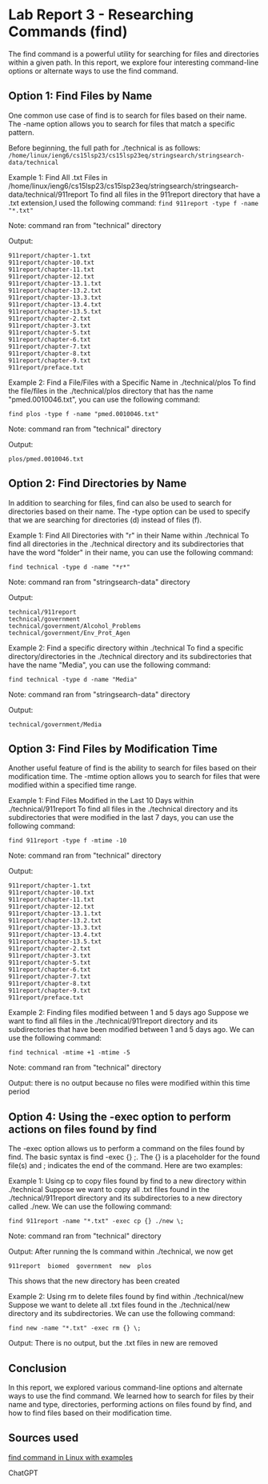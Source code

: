 # Lab Report 3 - Researching Commands (find)
The find command is a powerful utility for searching for files and directories within a given path. In this report, we explore four interesting command-line options or alternate ways to use the find command.

## Option 1: Find Files by Name
One common use case of find is to search for files based on their name. The -name option allows you to search for files that match a specific pattern.

Before beginning, the full path for ./technical is as follows: ```/home/linux/ieng6/cs15lsp23/cs15lsp23eq/stringsearch/stringsearch-data/technical```

Example 1: Find All .txt Files in /home/linux/ieng6/cs15lsp23/cs15lsp23eq/stringsearch/stringsearch-data/technical/911report
To find all files in the 911report directory that have a .txt extension,I used the following command:
```find 911report -type f -name "*.txt"```

Note: command ran from "technical" directory

Output:
```
911report/chapter-1.txt
911report/chapter-10.txt
911report/chapter-11.txt
911report/chapter-12.txt
911report/chapter-13.1.txt
911report/chapter-13.2.txt
911report/chapter-13.3.txt
911report/chapter-13.4.txt
911report/chapter-13.5.txt
911report/chapter-2.txt
911report/chapter-3.txt
911report/chapter-5.txt
911report/chapter-6.txt
911report/chapter-7.txt
911report/chapter-8.txt
911report/chapter-9.txt
911report/preface.txt
```

Example 2: Find a File/Files with a Specific Name in ./technical/plos
To find the file/files in the ./technical/plos directory that has the name "pmed.0010046.txt", you can use the following command:

```find plos -type f -name "pmed.0010046.txt"```

Note: command ran from "technical" directory

Output:
```
plos/pmed.0010046.txt
```


## Option 2: Find Directories by Name
In addition to searching for files, find can also be used to search for directories based on their name. The -type option can be used to specify that we are searching for directories (d) instead of files (f).

Example 1: Find All Directories with "r" in their Name within ./technical
To find all directories in the ./technical directory and its subdirectories that have the word "folder" in their name, you can use the following command:

```find technical -type d -name "*r*"```

Note: command ran from "stringsearch-data" directory

Output:
```
technical/911report
technical/government
technical/government/Alcohol_Problems
technical/government/Env_Prot_Agen
```

Example 2: Find a specific directory within ./technical
To find a specific directory/directories in the ./technical directory and its subdirectories that have the name "Media", you can use the following command:

```find technical -type d -name "Media"```


Note: command ran from "stringsearch-data" directory

Output:
```
technical/government/Media
```

## Option 3: Find Files by Modification Time
Another useful feature of find is the ability to search for files based on their modification time. The -mtime option allows you to search for files that were modified within a specified time range.

Example 1: Find Files Modified in the Last 10 Days within ./technical/911report
To find all files in the ./technical directory and its subdirectories that were modified in the last 7 days, you can use the following command:

```find 911report -type f -mtime -10```

Note: command ran from "technical" directory

Output:
```
911report/chapter-1.txt
911report/chapter-10.txt
911report/chapter-11.txt
911report/chapter-12.txt
911report/chapter-13.1.txt
911report/chapter-13.2.txt
911report/chapter-13.3.txt
911report/chapter-13.4.txt
911report/chapter-13.5.txt
911report/chapter-2.txt
911report/chapter-3.txt
911report/chapter-5.txt
911report/chapter-6.txt
911report/chapter-7.txt
911report/chapter-8.txt
911report/chapter-9.txt
911report/preface.txt
```

Example 2: Finding files modified between 1 and 5 days ago
Suppose we want to find all files in the ./technical/911report directory and its subdirectories that have been modified between 1 and 5 days ago. We can use the following command:

```find technical -mtime +1 -mtime -5```

Note: command ran from "technical" directory

Output: there is no output because no files were modified within this time period

## Option 4: Using the -exec option to perform actions on files found by find
The -exec option allows us to perform a command on the files found by find. The basic syntax is find <directory> -exec <command> {} \;. The {} is a placeholder for the found file(s) and \; indicates the end of the command. Here are two examples:

Example 1: Using cp to copy files found by find to a new directory within ./technical
Suppose we want to copy all .txt files found in the ./technical/911report directory and its subdirectories to a new directory called ./new. We can use the following command:

```find 911report -name "*.txt" -exec cp {} ./new \;```
  
Note: command ran from "technical" directory
  
Output: After running the ls command within ./technical, we now get

``` 911report  biomed  government  new  plos ```
  
  This shows that the new directory has been created 

Example 2: Using rm to delete files found by find within ./technical/new
Suppose we want to delete all .txt files found in the ./technical/new directory and its subdirectories. We can use the following command:

```find new -name "*.txt" -exec rm {} \;```

Output: There is no output, but the .txt files in new are removed

## Conclusion
In this report, we explored various command-line options and alternate ways to use the find command. We learned how to search for files by their name and type, directories, performing actions on files found by find, and how to find files based on their modification time.

## Sources used
[find command in Linux with examples](https://www.geeksforgeeks.org/find-command-in-linux-with-examples/)
  
ChatGPT
